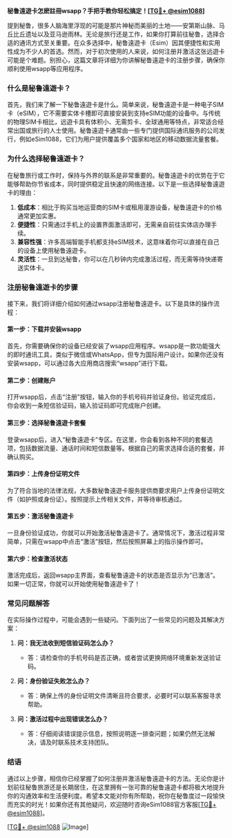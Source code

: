 **秘鲁遠遊卡怎麽註冊wsapp？手把手教你轻松搞定！[[TG💪+ @esim1088](https://t.me/s/esim1088)]**

提到秘鲁，很多人脑海里浮现的可能是那片神秘而美丽的土地——安第斯山脉、马丘比丘遗址以及亚马逊雨林。无论是旅行还是工作，如果你打算前往秘鲁，选择合适的通讯方式至关重要。在众多选择中，秘鲁遠遊卡（Esim）因其便捷性和实用性成为不少人的首选。然而，对于初次使用的人来说，如何注册并激活这张远遊卡可能是个难题。别担心，这篇文章将详细为你讲解秘鲁遠遊卡的注册步骤，确保你顺利使用wsapp等应用程序。

### 什么是秘鲁遠遊卡？

首先，我们来了解一下秘鲁遠遊卡是什么。简单来说，秘鲁遠遊卡是一种电子SIM卡（eSIM），它不需要实体卡槽即可直接安装到支持eSIM功能的设备中。与传统的物理SIM卡相比，远遊卡具有体积小、无需剪卡、全球通用等特点，非常适合经常出国或旅行的人士使用。秘鲁遠遊卡通常由一些专门提供国际通讯服务的公司发行，例如eSim1088，它们为用户提供覆盖多个国家和地区的移动数据流量套餐。

### 为什么选择秘鲁遠遊卡？

在秘鲁旅行或工作时，保持与外界的联系是非常重要的。秘鲁遠遊卡的优势在于它能够帮助你节省成本，同时提供稳定且快速的网络连接。以下是一些选择秘鲁遠遊卡的理由：

1. **低成本**：相比于购买当地运营商的SIM卡或租用漫游设备，秘鲁遠遊卡的价格通常更加实惠。
2. **便捷性**：只需通过手机上的设置界面激活即可，无需亲自前往实体店办理手续。
3. **兼容性强**：许多高端智能手机都支持eSIM技术，这意味着你可以直接在自己的设备上使用秘鲁遠遊卡。
4. **灵活性**：一旦到达秘鲁，你可以在几秒钟内完成激活过程，而无需等待快递寄送实体卡。

### 注册秘鲁遠遊卡的步骤

接下来，我们将详细介绍如何通过wsapp注册秘鲁遠遊卡。以下是具体的操作流程：

#### 第一步：下载并安装wsapp

首先，你需要确保你的设备已经安装了wsapp应用程序。wsapp是一款功能强大的即时通讯工具，类似于微信或WhatsApp，但专为国际用户设计。如果你还没有安装wsapp，可以通过各大应用商店搜索“wsapp”进行下载。

#### 第二步：创建账户

打开wsapp后，点击“注册”按钮，输入你的手机号码并验证身份。验证完成后，你会收到一条短信验证码，输入验证码即可完成账户创建。

#### 第三步：选择秘鲁遠遊卡套餐

登录wsapp后，进入“秘鲁遠遊卡”专区。在这里，你会看到各种不同的套餐选项，包括数据流量、通话时间和短信数量等。根据自己的需求选择合适的套餐，并确认购买。

#### 第四步：上传身份证明文件

为了符合当地的法律法规，大多数秘鲁遠遊卡服务提供商要求用户上传身份证明文件（如护照或身份证）。按照提示上传相关文件，并等待审核通过。

#### 第五步：激活秘鲁遠遊卡

一旦身份验证成功，你就可以开始激活秘鲁遠遊卡了。通常情况下，激活过程非常简单，只需在wsapp中点击“激活”按钮，然后按照屏幕上的指示操作即可。

#### 第六步：检查激活状态

激活完成后，返回wsapp主界面，查看秘鲁遠遊卡的状态是否显示为“已激活”。如果一切正常，你就可以开始使用秘鲁遠遊卡了！

### 常见问题解答

在实际操作过程中，可能会遇到一些疑问。下面列出了一些常见的问题及其解决方案：

1. **问：我无法收到短信验证码怎么办？**
   - 答：请检查你的手机号码是否正确，或者尝试更换网络环境重新发送验证码。

2. **问：身份验证失败怎么办？**
   - 答：确保上传的身份证明文件清晰且符合要求，必要时可以联系客服寻求帮助。

3. **问：激活过程中出现错误怎么办？**
   - 答：仔细阅读错误提示信息，按照说明逐一排查问题；如果仍然无法解决，请及时联系技术支持团队。

### 结语

通过以上步骤，相信你已经掌握了如何注册并激活秘鲁遠遊卡的方法。无论你是计划前往秘鲁旅游还是长期居住，在这里拥有一张可靠的秘鲁遠遊卡都将极大地提升你的沟通效率和生活便利度。希望本文能对你有所帮助，祝你在秘鲁度过一段愉快而充实的时光！如果你还有其他疑问，欢迎随时咨询eSim1088官方客服[[TG💪+ @esim1088](https://t.me/s/esim1088)]。

[[TG💪+ @esim1088](https://t.me/s/esim1088) ![Image](https://i.postimg.cc/4NQfJmqS/Snipaste-2025-05-13-00-14-12.png)]